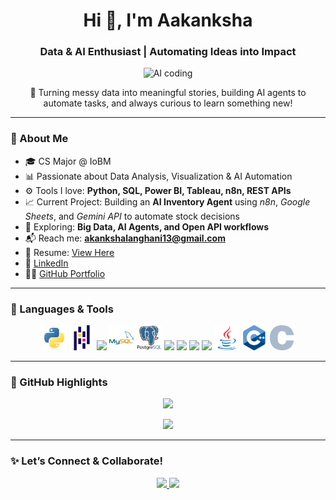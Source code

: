 <h1 align="center">Hi 👋, I'm Aakanksha</h1>
<h3 align="center">Data & AI Enthusiast | Automating Ideas into Impact</h3>

<p align="center">
  <img src="https://media.giphy.com/media/qgQUggAC3Pfv687qPC/giphy.gif" alt="AI coding" width="350">
</p> 

<p align="center">
  🚀 Turning messy data into meaningful stories, building AI agents to automate tasks, and always curious to learn something new!
</p>

---

### 🧠 About Me
- 🎓 CS Major @ IoBM  
- 📊 Passionate about Data Analysis, Visualization & AI Automation  
- ⚙️ Tools I love: **Python, SQL, Power BI, Tableau, n8n, REST APIs**  
- 📈 Current Project: Building an **AI Inventory Agent** using *n8n*, *Google Sheets*, and *Gemini API* to automate stock decisions  
- 🌱 Exploring: **Big Data, AI Agents, and Open API workflows**  
- 📬 Reach me: **akankshalanghani13@gmail.com**  
- 🔗 Resume: [View Here](https://docs.google.com/document/d/1aLpXKX0ka9G9PqYz0CQ0kudpXzJFmlIJHf9s_KZNjKc/edit?usp=sharing)  
- 💼 [LinkedIn](https://pk.linkedin.com/in/aakankshapardeep)  
- 👨‍💻 [GitHub Portfolio](https://github.com/AakankshaLanghani)

---

### 🧰 Languages & Tools

<p align="center">
  <img src="https://raw.githubusercontent.com/devicons/devicon/master/icons/python/python-original.svg" width="40" />
  <img src="https://raw.githubusercontent.com/devicons/devicon/master/icons/pandas/pandas-original.svg" width="40" />
  <img src="https://seaborn.pydata.org/_images/logo-mark-lightbg.svg" width="40" />
  <img src="https://raw.githubusercontent.com/devicons/devicon/master/icons/mysql/mysql-original-wordmark.svg" width="40" />
  <img src="https://raw.githubusercontent.com/devicons/devicon/master/icons/postgresql/postgresql-original-wordmark.svg" width="40" />
  <img src="https://www.svgrepo.com/show/353405/power-bi.svg" width="40" />
  <img src="https://www.vectorlogo.zone/logos/tableau/tableau-icon.svg" width="40" />
  <img src="https://seeklogo.com/images/N/n8n-logo-6B739E84CE-seeklogo.com.png" width="40" />
  <img src="https://www.vectorlogo.zone/logos/git-scm/git-scm-icon.svg" width="40" />
  <img src="https://raw.githubusercontent.com/devicons/devicon/master/icons/java/java-original.svg" width="40" />
  <img src="https://raw.githubusercontent.com/devicons/devicon/master/icons/cplusplus/cplusplus-original.svg" width="40" />
  <img src="https://raw.githubusercontent.com/devicons/devicon/master/icons/c/c-original.svg" width="40" />
</p>

---

### 🌟 GitHub Highlights

<p align="center">
  <img src="https://github-readme-stats.vercel.app/api/top-langs?username=aakankshalanghani&show_icons=true&locale=en&layout=compact" />
</p>

<p align="center">
  <img src="https://github-readme-streak-stats.herokuapp.com/?user=aakankshalanghani&theme=default" />
</p>

---


### ✨ Let’s Connect & Collaborate!

<p align="center">
  <a href="https://pk.linkedin.com/in/aakankshapardeep" target="_blank">
    <img src="https://img.shields.io/badge/LinkedIn-blue?logo=linkedin&style=for-the-badge" />
  </a>
  <a href="mailto:akankshalanghani13@gmail.com">
    <img src="https://img.shields.io/badge/Gmail-red?logo=gmail&style=for-the-badge" />
  </a>
</p>

